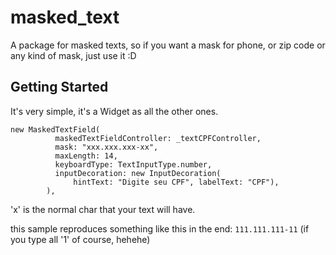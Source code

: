 # masked_text

A package for masked texts, so if you want a mask for phone, or zip code or any kind of mask, just use it :D

## Getting Started

It's very simple, it's a Widget as all the other ones.

    new MaskedTextField(
              maskedTextFieldController: _textCPFController,
              mask: "xxx.xxx.xxx-xx",
              maxLength: 14,
              keyboardType: TextInputType.number,
              inputDecoration: new InputDecoration(
                  hintText: "Digite seu CPF", labelText: "CPF"),
            ),

'x' is the normal char that your text will have.

this sample reproduces something like this in the end: `111.111.111-11` (if you type all '1' of course, hehehe)